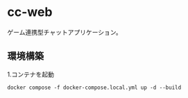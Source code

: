# cc-web
ゲーム連携型チャットアプリケーション。

## 環境構築
1.コンテナを起動
```
docker compose -f docker-compose.local.yml up -d --build
```
